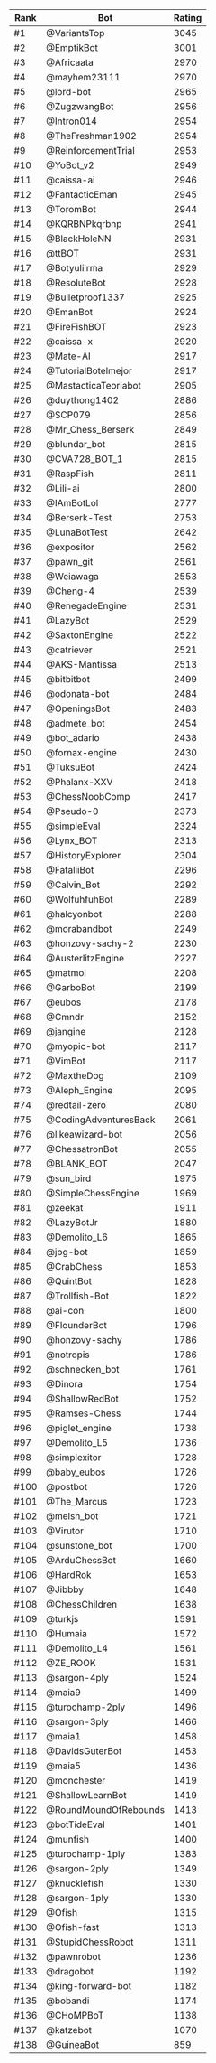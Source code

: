 Rank|Bot|Rating
---|---|---
#1|@VariantsTop|3045
#2|@EmptikBot|3001
#3|@Africaata|2970
#4|@mayhem23111|2970
#5|@lord-bot|2965
#6|@ZugzwangBot|2956
#7|@Intron014|2954
#8|@TheFreshman1902|2954
#9|@ReinforcementTrial|2953
#10|@YoBot_v2|2949
#11|@caissa-ai|2946
#12|@FantacticEman|2945
#13|@ToromBot|2944
#14|@KQRBNPkqrbnp|2941
#15|@BlackHoleNN|2931
#16|@ttBOT|2931
#17|@Botyuliirma|2929
#18|@ResoluteBot|2928
#19|@Bulletproof1337|2925
#20|@EmanBot|2924
#21|@FireFishBOT|2923
#22|@caissa-x|2920
#23|@Mate-AI|2917
#24|@TutorialBotelmejor|2917
#25|@MastacticaTeoriabot|2905
#26|@duythong1402|2886
#27|@SCP079|2856
#28|@Mr_Chess_Berserk|2849
#29|@blundar_bot|2815
#30|@CVA728_BOT_1|2815
#31|@RaspFish|2811
#32|@Lili-ai|2800
#33|@IAmBotLol|2777
#34|@Berserk-Test|2753
#35|@LunaBotTest|2642
#36|@expositor|2562
#37|@pawn_git|2561
#38|@Weiawaga|2553
#39|@Cheng-4|2539
#40|@RenegadeEngine|2531
#41|@LazyBot|2529
#42|@SaxtonEngine|2522
#43|@catriever|2521
#44|@AKS-Mantissa|2513
#45|@bitbitbot|2499
#46|@odonata-bot|2484
#47|@OpeningsBot|2483
#48|@admete_bot|2454
#49|@bot_adario|2438
#50|@fornax-engine|2430
#51|@TuksuBot|2424
#52|@Phalanx-XXV|2418
#53|@ChessNoobComp|2417
#54|@Pseudo-0|2373
#55|@simpleEval|2324
#56|@Lynx_BOT|2313
#57|@HistoryExplorer|2304
#58|@FataliiBot|2296
#59|@Calvin_Bot|2292
#60|@WolfuhfuhBot|2289
#61|@halcyonbot|2288
#62|@morabandbot|2249
#63|@honzovy-sachy-2|2230
#64|@AusterlitzEngine|2227
#65|@matmoi|2208
#66|@GarboBot|2199
#67|@eubos|2178
#68|@Cmndr|2152
#69|@jangine|2128
#70|@myopic-bot|2117
#71|@VimBot|2117
#72|@MaxtheDog|2109
#73|@Aleph_Engine|2095
#74|@redtail-zero|2080
#75|@CodingAdventuresBack|2061
#76|@likeawizard-bot|2056
#77|@ChessatronBot|2055
#78|@BLANK_BOT|2047
#79|@sun_bird|1975
#80|@SimpleChessEngine|1969
#81|@zeekat|1911
#82|@LazyBotJr|1880
#83|@Demolito_L6|1865
#84|@jpg-bot|1859
#85|@CrabChess|1853
#86|@QuintBot|1828
#87|@Trollfish-Bot|1822
#88|@ai-con|1800
#89|@FlounderBot|1796
#90|@honzovy-sachy|1786
#91|@notropis|1786
#92|@schnecken_bot|1761
#93|@Dinora|1754
#94|@ShallowRedBot|1752
#95|@Ramses-Chess|1744
#96|@piglet_engine|1738
#97|@Demolito_L5|1736
#98|@simplexitor|1728
#99|@baby_eubos|1726
#100|@postbot|1726
#101|@The_Marcus|1723
#102|@melsh_bot|1721
#103|@Virutor|1710
#104|@sunstone_bot|1700
#105|@ArduChessBot|1660
#106|@HardRok|1653
#107|@Jibbby|1648
#108|@ChessChildren|1638
#109|@turkjs|1591
#110|@Humaia|1572
#111|@Demolito_L4|1561
#112|@ZE_ROOK|1531
#113|@sargon-4ply|1524
#114|@maia9|1499
#115|@turochamp-2ply|1496
#116|@sargon-3ply|1466
#117|@maia1|1458
#118|@DavidsGuterBot|1453
#119|@maia5|1436
#120|@monchester|1419
#121|@ShallowLearnBot|1419
#122|@RoundMoundOfRebounds|1413
#123|@botTideEval|1401
#124|@munfish|1400
#125|@turochamp-1ply|1383
#126|@sargon-2ply|1349
#127|@knucklefish|1330
#128|@sargon-1ply|1330
#129|@Ofish|1315
#130|@Ofish-fast|1313
#131|@StupidChessRobot|1311
#132|@pawnrobot|1236
#133|@dragobot|1192
#134|@king-forward-bot|1182
#135|@bobandi|1174
#136|@CHoMPBoT|1138
#137|@katzebot|1070
#138|@GuineaBot|859
